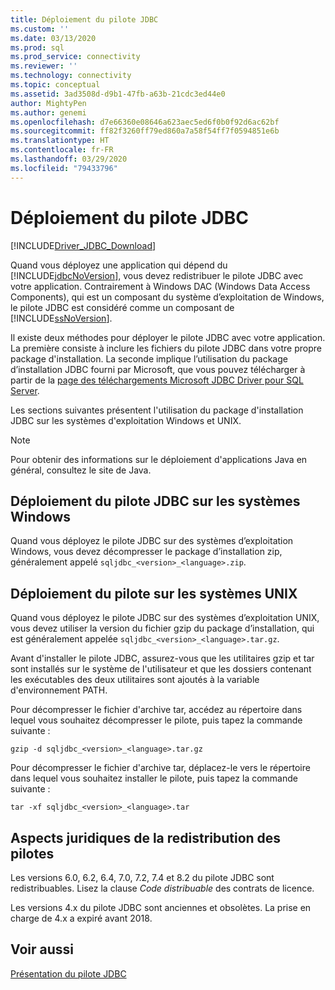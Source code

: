```yaml
---
title: Déploiement du pilote JDBC
ms.custom: ''
ms.date: 03/13/2020
ms.prod: sql
ms.prod_service: connectivity
ms.reviewer: ''
ms.technology: connectivity
ms.topic: conceptual
ms.assetid: 3ad3508d-d9b1-47fb-a63b-21cdc3ed44e0
author: MightyPen
ms.author: genemi
ms.openlocfilehash: d7e66360e08646a623aec5ed6f0b0f92d6ac62bf
ms.sourcegitcommit: ff82f3260ff79ed860a7a58f54ff7f0594851e6b
ms.translationtype: HT
ms.contentlocale: fr-FR
ms.lasthandoff: 03/29/2020
ms.locfileid: "79433796"
---
```

# <a name="deploying-the-jdbc-driver"></a>Déploiement du pilote JDBC

[!INCLUDE[Driver_JDBC_Download](../../includes/driver_jdbc_download.md)]

Quand vous déployez une application qui dépend du [!INCLUDE[jdbcNoVersion](../../includes/jdbcnoversion_md.md)], vous devez redistribuer le pilote JDBC avec votre application. Contrairement à Windows DAC (Windows Data Access Components), qui est un composant du système d’exploitation de Windows, le pilote JDBC est considéré comme un composant de [!INCLUDE[ssNoVersion](../../includes/ssnoversion-md.md)].  
  
Il existe deux méthodes pour déployer le pilote JDBC avec votre application. La première consiste à inclure les fichiers du pilote JDBC dans votre propre package d'installation. La seconde implique l’utilisation du package d’installation JDBC fourni par Microsoft, que vous pouvez télécharger à partir de la [page des téléchargements Microsoft JDBC Driver pour SQL Server](download-microsoft-jdbc-driver-for-sql-server.md).  
  
Les sections suivantes présentent l'utilisation du package d'installation JDBC sur les systèmes d'exploitation Windows et UNIX.  
  
> [!NOTE]  
> Pour obtenir des informations sur le déploiement d'applications Java en général, consultez le site de Java.  
  
## <a name="deploying-the-jdbc-driver-on-windows-systems"></a>Déploiement du pilote JDBC sur les systèmes Windows

Quand vous déployez le pilote JDBC sur des systèmes d’exploitation Windows, vous devez décompresser le package d’installation zip, généralement appelé `sqljdbc_<version>_<language>.zip`.

## <a name="deploying-the-driver-on-unix-systems"></a>Déploiement du pilote sur les systèmes UNIX

Quand vous déployez le pilote JDBC sur des systèmes d’exploitation UNIX, vous devez utiliser la version du fichier gzip du package d’installation, qui est généralement appelée `sqljdbc_<version>_<language>.tar.gz`.  
  
Avant d'installer le pilote JDBC, assurez-vous que les utilitaires gzip et tar sont installés sur le système de l'utilisateur et que les dossiers contenant les exécutables des deux utilitaires sont ajoutés à la variable d'environnement PATH.  
  
Pour décompresser le fichier d'archive tar, accédez au répertoire dans lequel vous souhaitez décompresser le pilote, puis tapez la commande suivante :  
  
`gzip -d sqljdbc_<version>_<language>.tar.gz`  
  
Pour décompresser le fichier d'archive tar, déplacez-le vers le répertoire dans lequel vous souhaitez installer le pilote, puis tapez la commande suivante :  
  
`tar -xf sqljdbc_<version>_<language>.tar`  

## <a name="legalities-of-driver-redistribution"></a>Aspects juridiques de la redistribution des pilotes

Les versions 6.0, 6.2, 6.4, 7.0, 7.2, 7.4 et 8.2 du pilote JDBC sont redistribuables. Lisez la clause _Code distribuable_ des contrats de licence.

Les versions 4.x du pilote JDBC sont anciennes et obsolètes. La prise en charge de 4.x a expiré avant 2018.

## <a name="see-also"></a>Voir aussi

[Présentation du pilote JDBC](../../connect/jdbc/overview-of-the-jdbc-driver.md)  
